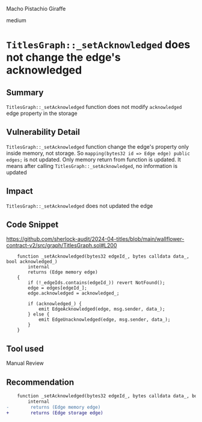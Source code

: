 Macho Pistachio Giraffe

medium

# `TitlesGraph::_setAcknowledged` does not change the edge's acknowledged

## Summary
`TitlesGraph::_setAcknowledged` function does not modify `acknowledged` edge property in the storage

## Vulnerability Detail
`TitlesGraph::_setAcknowledged` function change the edge's property only inside memory, not storage. So `mapping(bytes32 id => Edge edge) public edges;` is not updated. Only memory return from function is updated. It means after calling `TitlesGraph::_setAcknowledged`, no information is updated

## Impact
`TitlesGraph::_setAcknowledged` does not updated the edge

## Code Snippet
https://github.com/sherlock-audit/2024-04-titles/blob/main/wallflower-contract-v2/src/graph/TitlesGraph.sol#L200
```solidity
    function _setAcknowledged(bytes32 edgeId_, bytes calldata data_, bool acknowledged_)
        internal
        returns (Edge memory edge)
    {
        if (!_edgeIds.contains(edgeId_)) revert NotFound();
        edge = edges[edgeId_];
        edge.acknowledged = acknowledged_;

        if (acknowledged_) {
            emit EdgeAcknowledged(edge, msg.sender, data_);
        } else {
            emit EdgeUnacknowledged(edge, msg.sender, data_);
        }
    }
```

## Tool used

Manual Review

## Recommendation
```diff
    function _setAcknowledged(bytes32 edgeId_, bytes calldata data_, bool acknowledged_)
        internal
-        returns (Edge memory edge)
+        returns (Edge storage edge)
```
